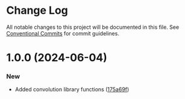 # Change Log

All notable changes to this project will be documented in this file.
See [Conventional Commits](https://conventionalcommits.org) for commit guidelines.

# 1.0.0 (2024-06-04)

### New

- Added convolution library functions ([175a69f](https://github.com/32bitkid/watercolorizer/commit/175a69f9d278a23521d222dba390dce4d25e5780))
